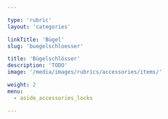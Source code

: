 ```yaml
---

type: 'rubric'
layout: 'categories'

linkTitle: 'Bügel'
slug: 'buegelschloesser'

title: 'Bügelschlösser'
description: 'TODO'
image: '/media/images/rubrics/accessories/items/'

weight: 2
menu:
  - aside_accessories_locks

---
```

